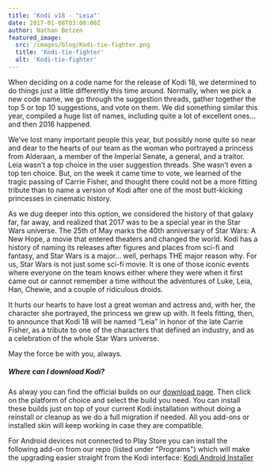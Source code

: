 ```yaml
---
title: 'Kodi v18 - "Leia"'
date: 2017-01-08T03:00:00Z
author: Nathan Betzen
featured_image:
  src: /images/blog/Kodi-tie-fighter.png
  title: 'Kodi-tie-fighter'
  alt: 'Kodi-tie-fighter'
---
```

When deciding on a code name for the release of Kodi 18, we determined to do things just a little differently this time around. Normally, when we pick a new code name, we go through the suggestion threads, gather together the top 5 or top 10 suggestions, and vote on them. We did something similar this year, compiled a huge list of names, including quite a lot of excellent ones… and then 2016 happened.

 We’ve lost many important people this year, but possibly none quite so near and dear to the hearts of our team as the woman who portrayed a princess from Alderaan, a member of the Imperial Senate, a general, and a traitor. Leia wasn’t a top choice in the user suggestion threads. She wasn’t even a top ten choice. But, on the week it came time to vote, we learned of the tragic passing of Carrie Fisher, and thought there could not be a more fitting tribute than to name a version of Kodi after one of the most butt-kicking princesses in cinematic history.

 As we dug deeper into this option, we considered the history of that galaxy far, far away, and realized that 2017 was to be a special year in the Star Wars universe. The 25th of May marks the 40th anniversary of Star Wars: A New Hope, a movie that entered theaters and changed the world. Kodi has a history of naming its releases after figures and places from sci-fi and fantasy, and Star Wars is a major… well, perhaps THE major reason why. For us, Star Wars is not just some sci-fi movie. It is one of those iconic events where everyone on the team knows either where they were when it first came out or cannot remember a time without the adventures of Luke, Leia, Han, Chewie, and a couple of ridiculous droids.

 It hurts our hearts to have lost a great woman and actress and, with her, the character she portrayed, the princess we grew up with. It feels fitting, then, to announce that Kodi 18 will be named “Leia” in honor of the late Carrie Fisher, as a tribute to one of the characters that defined an industry, and as a celebration of the whole Star Wars universe.

 May the force be with you, always.

  

 ##### Where can I download Kodi?

 As alway you can find the official builds on our [download page](https://kodi.tv/download). Then click on the platform of choice and select the build you need. You can install these builds just on top of your current Kodi installation without doing a reinstall or cleanup as we do a full migration if needed. All you add-ons or installed skin will keep working in case they are compatible.

 For Android devices not connected to Play Store you can install the following add-on from our repo (listed under "Programs") which will make the upgrading easier straight from the Kodi interface: [Kodi Android Installer](https://kodi.tv/addon/scripts/kodi-android-installer)

 
